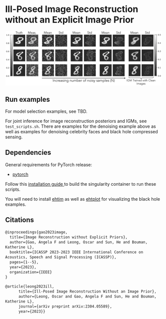 # Ill-Posed Image Reconstruction without an Explicit Image Prior

![overview image](https://github.com/angelafgao/igm/blob/main/mnistdenoising64.png)

## Run examples
For model selection examples, see TBD.

For joint inference for image reconstruction posteriors and IGMs, see ```test_scripts.sh```. There are examples for the denoising example above as well as examples for denoising celebrity faces and black hole compressed sensing.

## Dependencies
General requirements for PyTorch release:
* [pytorch](https://pytorch.org/)

Follow this [installation guide ](https://github.com/tianweiy/SeqMRI/blob/main/docs/INSTALL.md) to build the singularity container to run these scripts.

You will need to install [ehtim](https://achael.github.io/eht-imaging/) as well as [ehtplot](https://github.com/liamedeiros/ehtplot) for visualizing the black hole examples.

## Citations
```
@inproceedings{gao2023image,
  title={Image Reconstruction without Explicit Priors},
  author={Gao, Angela F and Leong, Oscar and Sun, He and Bouman, Katherine L},
  booktitle={ICASSP 2023-2023 IEEE International Conference on Acoustics, Speech and Signal Processing (ICASSP)},
  pages={1--5},
  year={2023},
  organization={IEEE}
}
```

```
@article{leong2023ill,
      title={Ill-Posed Image Reconstruction Without an Image Prior},
      author={Leong, Oscar and Gao, Angela F and Sun, He and Bouman, Katherine L},
      journal={arXiv preprint arXiv:2304.05589},
      year={2023}}
```